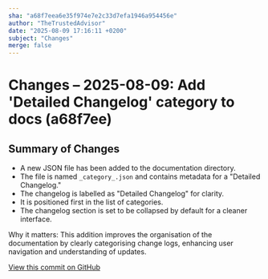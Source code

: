 ```yaml
---
sha: "a68f7eea6e35f974e7e2c33d7efa1946a954456e"
author: "TheTrustedAdvisor"
date: "2025-08-09 17:16:11 +0200"
subject: "Changes"
merge: false
---
```


# Changes – 2025-08-09: Add 'Detailed Changelog' category to docs (a68f7ee)

## Summary of Changes

- A new JSON file has been added to the documentation directory.
- The file is named `_category_.json` and contains metadata for a "Detailed Changelog."
- The changelog is labelled as "Detailed Changelog" for clarity.
- It is positioned first in the list of categories.
- The changelog section is set to be collapsed by default for a cleaner interface.

Why it matters: This addition improves the organisation of the documentation by clearly categorising change logs, enhancing user navigation and understanding of updates.

[View this commit on GitHub](https://github.com/TheTrustedAdvisor/FabricAdoptionFramework/commit/a68f7eea6e35f974e7e2c33d7efa1946a954456e)
